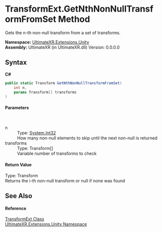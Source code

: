 # TransformExt.GetNthNonNullTransformFromSet Method 
 

Gets the n-th non-null transform from a set of transforms.

**Namespace:**&nbsp;<a href="N_UltimateXR_Extensions_Unity">UltimateXR.Extensions.Unity</a><br />**Assembly:**&nbsp;UltimateXR (in UltimateXR.dll) Version: 0.0.0.0

## Syntax

**C#**<br />
``` C#
public static Transform GetNthNonNullTransformFromSet(
	int n,
	params Transform[] transforms
)
```


#### Parameters
&nbsp;<dl><dt>n</dt><dd>Type: <a href="https://docs.microsoft.com/dotnet/api/system.int32" target="_blank" rel="noopener noreferrer">System.Int32</a><br />How many non-null elements to skip until the next non-null is returned</dd><dt>transforms</dt><dd>Type: Transform[]<br />Variable number of transforms to check</dd></dl>

#### Return Value
Type: Transform<br />Returns the i-th non-null transform or null if none was found

## See Also


#### Reference
<a href="T_UltimateXR_Extensions_Unity_TransformExt">TransformExt Class</a><br /><a href="N_UltimateXR_Extensions_Unity">UltimateXR.Extensions.Unity Namespace</a><br />